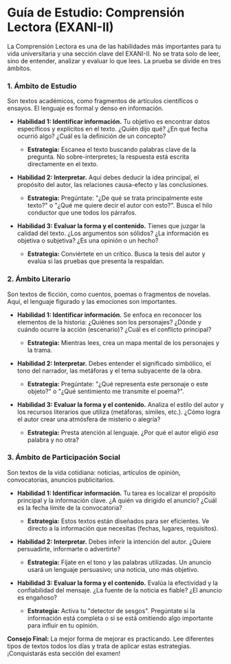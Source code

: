 # Guía de Estudio: Comprensión Lectora (EXANI-II)

La Comprensión Lectora es una de las habilidades más importantes para tu vida universitaria y una sección clave del EXANI-II. No se trata solo de leer, sino de entender, analizar y evaluar lo que lees. La prueba se divide en tres ámbitos.

### 1. Ámbito de Estudio

Son textos académicos, como fragmentos de artículos científicos o ensayos. El lenguaje es formal y denso en información.

-   **Habilidad 1: Identificar información.** Tu objetivo es encontrar datos específicos y explícitos en el texto. ¿Quién dijo qué? ¿En qué fecha ocurrió algo? ¿Cuál es la definición de un concepto?
    -   **Estrategia:** Escanea el texto buscando palabras clave de la pregunta. No sobre-interpretes; la respuesta está escrita directamente en el texto.

-   **Habilidad 2: Interpretar.** Aquí debes deducir la idea principal, el propósito del autor, las relaciones causa-efecto y las conclusiones.
    -   **Estrategia:** Pregúntate: "¿De qué se trata principalmente este texto?" o "¿Qué me quiere decir el autor con esto?". Busca el hilo conductor que une todos los párrafos.

-   **Habilidad 3: Evaluar la forma y el contenido.** Tienes que juzgar la calidad del texto. ¿Los argumentos son sólidos? ¿La información es objetiva o subjetiva? ¿Es una opinión o un hecho?
    -   **Estrategia:** Conviértete en un crítico. Busca la tesis del autor y evalúa si las pruebas que presenta la respaldan.

### 2. Ámbito Literario

Son textos de ficción, como cuentos, poemas o fragmentos de novelas. Aquí, el lenguaje figurado y las emociones son importantes.

-   **Habilidad 1: Identificar información.** Se enfoca en reconocer los elementos de la historia: ¿Quiénes son los personajes? ¿Dónde y cuándo ocurre la acción (escenario)? ¿Cuál es el conflicto principal?
    -   **Estrategia:** Mientras lees, crea un mapa mental de los personajes y la trama.

-   **Habilidad 2: Interpretar.** Debes entender el significado simbólico, el tono del narrador, las metáforas y el tema subyacente de la obra.
    -   **Estrategia:** Pregúntate: "¿Qué representa este personaje o este objeto?" o "¿Qué sentimiento me transmite el poema?".

-   **Habilidad 3: Evaluar la forma y el contenido.** Analiza el estilo del autor y los recursos literarios que utiliza (metáforas, símiles, etc.). ¿Cómo logra el autor crear una atmósfera de misterio o alegría?
    -   **Estrategia:** Presta atención al lenguaje. ¿Por qué el autor eligió *esa* palabra y no otra?

### 3. Ámbito de Participación Social

Son textos de la vida cotidiana: noticias, artículos de opinión, convocatorias, anuncios publicitarios.

-   **Habilidad 1: Identificar información.** Tu tarea es localizar el propósito principal y la información clave. ¿A quién va dirigido el anuncio? ¿Cuál es la fecha límite de la convocatoria?
    -   **Estrategia:** Estos textos están diseñados para ser eficientes. Ve directo a la información que necesitas (fechas, lugares, requisitos).

-   **Habilidad 2: Interpretar.** Debes inferir la intención del autor. ¿Quiere persuadirte, informarte o advertirte?
    -   **Estrategia:** Fíjate en el tono y las palabras utilizadas. Un anuncio usará un lenguaje persuasivo; una noticia, uno más objetivo.

-   **Habilidad 3: Evaluar la forma y el contenido.** Evalúa la efectividad y la confiabilidad del mensaje. ¿La fuente de la noticia es fiable? ¿El anuncio es engañoso?
    -   **Estrategia:** Activa tu "detector de sesgos". Pregúntate si la información está completa o si se está omitiendo algo importante para influir en tu opinión.

**Consejo Final:** La mejor forma de mejorar es practicando. Lee diferentes tipos de textos todos los días y trata de aplicar estas estrategias. ¡Conquistarás esta sección del examen!

